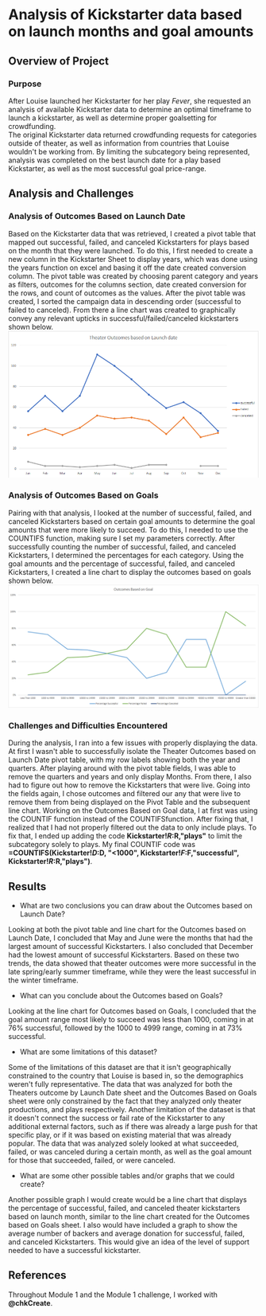 # Analysis of Kickstarter data based on launch months and goal amounts

## Overview of Project

### Purpose
After Louise launched her Kickstarter for her play *Fever*, she requested an analysis of available Kickstarter data to determine an optimal timeframe to launch a kickstarter, as well as determine proper goalsetting for crowdfunding.  
The original Kickstarter data returned crowdfunding requests for categories outside of theater, as well as information from countries that Louise wouldn't be working from. By limiting the subcategory being represented,
analysis was completed on the best launch date for a play based Kickstarter, as well as the most successful goal price-range.
## Analysis and Challenges

### Analysis of Outcomes Based on Launch Date
Based on the Kickstarter data that was retrieved, I created a pivot table that mapped out successful, failed, and canceled Kickstarters for plays based on the month that they were launched.
To do this, I first needed to create a new column in the Kickstarter Sheet to display years, which was done using the years function on excel and basing it off the date created conversion column. The pivot table
was created by choosing parent category and years as filters, outcomes for the columns section, date created conversion for the rows, and count of outcomes as the values. After the pivot table was created, I sorted the
campaign data in descending order (successful to failed to canceled). From there a line chart was created to graphically convey any relevant upticks in successful/failed/canceled kickstarters shown below. ![Theater_Outcomes_vs_Launch](https://github.com/swlim314/Kickstarter-Analysis-Week-1/blob/1a6e4f617ce0c1cd013131e1f4195baf10aae8fc/resources/Theater_Outcomes_vs_Launch.png)

### Analysis of Outcomes Based on Goals
Pairing with that analysis, I looked at the number of successful, failed, and canceled Kickstarters based on certain goal amounts to determine the goal amounts that were more likely to succeed. To do this, I needed to use the
COUNTIFS function, making sure I set my parameters correctly. After successfully counting the number of successful, failed, and canceled Kickstarters, I determined the percentages for each category. Using the goal amounts and
the percentage of successful, failed, and canceled Kickstarters, I created a line chart to display the outcomes based on goals shown below. ![Outcomes_vs_Goals](https://github.com/swlim314/Kickstarter-Analysis-Week-1/blob/0b1a12bcdb9cf4110def01a5ecb9b20eb2517522/resources/Outcomes_vs_Goals.png)


### Challenges and Difficulties Encountered
During the analysis, I ran into a few issues with properly displaying the data. At first I wasn't able to successfully isolate the Theater Outcomes based on Launch Date pivot table, with my row labels showing both the year and quarters. After playing around with the pivot table fields, I was able to remove the quarters and years and only display Months. From there, I also had to figure out how to remove the Kickstarters that were live. Going into the fields again, I chose outcomes and filtered our any that were live to remove them from being displayed on the Pivot Table and the subsequent line chart. Working on the Outcomes Based on Goal data, I at first was using the COUNTIF function instead of the COUNTIFSfunction. After fixing that, I realized that I had not properly filtered out the data to only include plays. To fix that, I ended up adding the code **Kickstarter!$R:$R,"plays"** to limit the subcategory solely to plays. My final COUNTIF code was **=COUNTIFS(Kickstarter!$D:$D, "<1000", Kickstarter!$F:$F,"successful", Kickstarter!$R:$R,"plays")**.
  
## Results

- What are two conclusions you can draw about the Outcomes based on Launch Date?

Looking at both the pivot table and line chart for the Outcomes based on Launch Date, I concluded that May and June were the months that had the largest amount of successful Kickstarters. I also concluded that December had the lowest amount of 
successful Kickstarters. Based on these two trends, the data showed that theater outcomes were more successful in the late spring/early summer timeframe, while they were the least successful in the winter timeframe.

- What can you conclude about the Outcomes based on Goals?

Looking at the line chart for Outcomes based on Goals, I concluded that the goal amount range most likely to succeed was less than 1000, coming in at 76% successful, followed by the 1000 to 4999 range, coming in at 73% successful.

- What are some limitations of this dataset?

Some of the limitations of this dataset are that it isn't geographically constrained to the country that Louise is based in, so the demographics weren't fully representative. The data that was analyzed for both the Theaters outcome by Launch Date sheet 
and the Outcomes Based on Goals sheet were only constrained by the fact that they analyzed only theater productions, and plays respectively. Another limitation of the dataset is that it doesn't connect the success or fail rate of the Kickstarter to any 
additional external factors, such as if there was already a large push for that specific play, or if it was based on existing material that was already popular. The data that was analyzed solely looked at what succeeded, failed, or was canceled during a certain month,
as well as the goal amount for those that succeeded, failed, or were canceled.

- What are some other possible tables and/or graphs that we could create?

Another possible graph I would create would be a line chart that displays the percentage of successful, failed, and canceled theater kickstarters based on launch month, similar to the line chart created for the Outcomes based on Goals sheet. I also would
have included a graph to show the average number of backers and average donation for successful, failed, and canceled Kickstarters. This would give an idea of the level of support needed to have a successful kickstarter. 

## References
Throughout Module 1 and the Module 1 challenge, I worked with **@chkCreate**.
